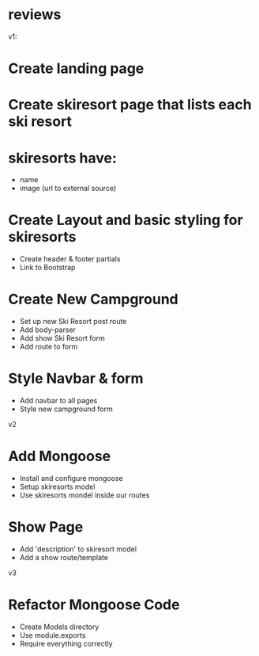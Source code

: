 # reviews

v1:
# Create landing page
# Create skiresort page that lists each ski resort
# skiresorts have:
   * name
   * image (url to external source)

# Create Layout and basic styling for skiresorts
   * Create header & footer partials
   * Link to Bootstrap

# Create New Campground
   * Set up new Ski Resort post route
   * Add body-parser
   * Add show Ski Resort form
   * Add route to form

# Style Navbar & form
   * Add navbar to all pages
   * Style new campground form

v2
# Add Mongoose
   * Install and configure mongoose
   * Setup skiresorts model
   * Use skiresorts mondel inside our routes

# Show Page
   * Add 'description' to skiresort model
   * Add a show route/template

v3
# Refactor Mongoose Code
   * Create Models directory
   * Use module.exports
   * Require everything correctly

